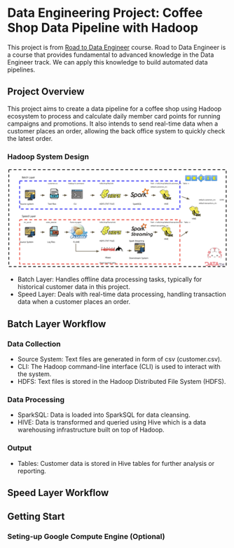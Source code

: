 # Data Engineering Project: Coffee Shop Data Pipeline with Hadoop
This project is from [Road to Data Engineer](https://school.datath.com/courses/road-to-data-engineer-2-0-2023) course. Road to Data Engineer is a course that provides fundamental to advanced knowledge in the Data Engineer track. We can apply this knowledge to build automated data pipelines.

## Project Overview
This project aims to create a data pipeline for a coffee shop using Hadoop ecosystem to process and calculate daily member card points for running campaigns and promotions. It also intends to send real-time data when a customer places an order, allowing the back office system to quickly check the latest order.

### Hadoop System Design
<img src="picture/hadoop-system-design.png" width=100% height=40%>

- Batch Layer: Handles offline data processing tasks, typically for historical customer data in this project.
- Speed Layer: Deals with real-time data processing, handling transaction data when a customer places an order.

## Batch Layer Workflow
### Data Collection
- Source System: Text files are generated in form of csv (customer.csv).
- CLI: The Hadoop command-line interface (CLI) is used to interact with the system.
- HDFS: Text files is stored in the Hadoop Distributed File System (HDFS).

### Data Processing
- SparkSQL: Data is loaded into SparkSQL for data cleansing.
- HIVE: Data is transformed and queried using Hive which is a data warehousing infrastructure built on top of Hadoop.

### Output
- Tables: Customer data is stored in Hive tables for further analysis or reporting.

## Speed Layer Workflow

## Getting Start
### Seting-up Google Compute Engine (Optional)

